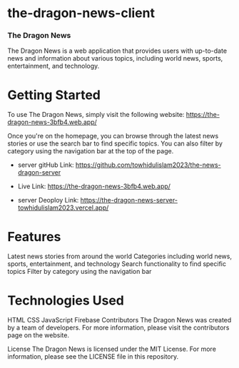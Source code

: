 # the-dragon-news-client
### The Dragon News
The Dragon News is a web application that provides users with up-to-date news and information about various topics, including world news, sports, entertainment, and technology.

# Getting Started
To use The Dragon News, simply visit the following website: https://the-dragon-news-3bfb4.web.app/

Once you're on the homepage, you can browse through the latest news stories or use the search bar to find specific topics. You can also filter by category using the navigation bar at the top of the page.

* server gitHub Link: 
https://github.com/towhidulislam2023/the-news-dragon-server 

* Live Link: 
https://the-dragon-news-3bfb4.web.app/ 

* server Deoploy Link: 
https://the-dragon-news-server-towhidulislam2023.vercel.app/

 # Features
Latest news stories from around the world
Categories including world news, sports, entertainment, and technology
Search functionality to find specific topics
Filter by category using the navigation bar
# Technologies Used
HTML
CSS
JavaScript
Firebase
Contributors
The Dragon News was created by a team of developers. For more information, please visit the contributors page on the website.

License
The Dragon News is licensed under the MIT License. For more information, please see the LICENSE file in this repository.

